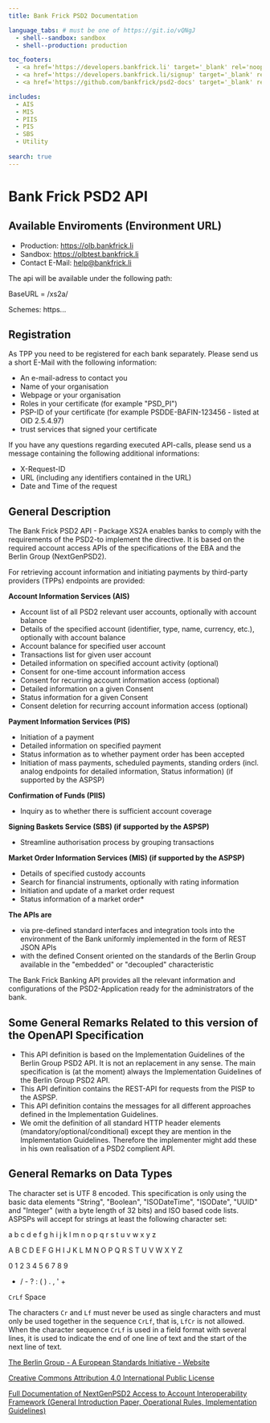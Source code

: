```yaml
---
title: Bank Frick PSD2 Documentation

language_tabs: # must be one of https://git.io/vQNgJ
  - shell--sandbox: sandbox 
  - shell--production: production

toc_footers:
  - <a href='https://developers.bankfrick.li' target='_blank' rel='noopener noreferrer'>Visit Bank Frick Developers</a>
  - <a href='https://developers.bankfrick.li/signup' target='_blank' rel='noopener noreferrer'>Sign Up for a Developer Key</a>
  - <a href='https://github.com/bankfrick/psd2-docs' target='_blank' rel='noopener noreferrer'>Edit on GitHub</a>

includes:
  - AIS
  - MIS
  - PIIS
  - PIS
  - SBS
  - Utility
  
search: true
---
```


# Bank Frick PSD2 API

## Available Enviroments (Environment URL)

  * Production: <a href="https://olb.bankfrick.li/" target="_blank" rel="noopener noreferrer">https://olb.bankfrick.li</a>
  * Sandbox: <a href="https://olbtest.bankfrick.li/" target="_blank" rel="noopener noreferrer">https://olbtest.bankfrick.li</a>
  * Contact E-Mail: <a href="mailto:help@bankfrick.li">help@bankfrick.li</a>

The api will be available under the following path:

BaseURL = <Environment URL>/xs2a/

Schemes: https...

## Registration

As TPP you need to be registered for each bank separately. Please send us a short E-Mail with the following information:

  * An e-mail-adress to contact you
  * Name of your organisation
  * Webpage or your organisation
  * Roles in your certificate (for example "PSD_PI")
  * PSP-ID of your certificate (for example PSDDE-BAFIN-123456 - listed at OID 2.5.4.97)
  * trust services that signed your certificate

If you have any questions regarding executed API-calls, please send us a message containing the following additional informations:

  * X-Request-ID
  * URL (including any identifiers contained in the URL)
  * Date and Time of the request

## General Description

The Bank Frick PSD2 API - Package XS2A enables banks to comply with the requirements of the PSD2-to implement the directive.
It is based on the required account access APIs of the specifications of the EBA and the Berlin Group (NextGenPSD2).

For retrieving account information and initiating payments by third-party providers (TPPs) endpoints are provided:

**Account Information Services (AIS)**

  * Account list of all PSD2 relevant user accounts, optionally with account balance
  * Details of the specified account (identifier, type, name, currency, etc.), optionally with account balance
  * Account balance for specified user account
  * Transactions list for given user account
  * Detailed information on specified account activity (optional)
  * Consent for one-time account information access
  * Consent for recurring account information access (optional)
  * Detailed information on a given Consent
  * Status information for a given Consent
  * Consent deletion for recurring account information access (optional)

**Payment Information Services (PIS)**

  * Initiation of a payment
  * Detailed information on specified payment
  * Status information as to whether payment order has been accepted
  * Initiation of mass payments, scheduled payments, standing orders (incl. analog endpoints for detailed information, Status information) (if supported by the ASPSP)

**Confirmation of Funds (PIIS)**

  * Inquiry as to whether there is sufficient account coverage

**Signing Baskets Service (SBS) (if supported by the ASPSP)**

  * Streamline authorisation process by grouping transactions

**Market Order Information Services (MIS) (if supported by the ASPSP)**

  *  Details of specified custody accounts
  *  Search for financial instruments, optionally with rating information
  *  Initiation and update of a market order request
  *  Status information of a market order*

**The APIs are**

  * via pre-defined standard interfaces and integration tools into the environment of the Bank uniformly implemented in the form of REST JSON APIs
  * with the defined Consent oriented on the standards of the Berlin Group available in the "embedded" or "decoupled" characteristic

The Bank Frick Banking API provides all the relevant information and configurations of the PSD2-Application ready for the administrators of the bank.

## Some General Remarks Related to this version of the OpenAPI Specification

*  This API definition is based on the Implementation Guidelines of the Berlin Group PSD2 API. It is not an replacement in any sense. The main specification is (at the moment) always the Implementation Guidelines of the Berlin Group PSD2 API.
*  This API definition contains the REST-API for requests from the PISP to the ASPSP.
*  This API definition contains the messages for all different approaches defined in the Implementation Guidelines.
*  We omit the definition of all standard HTTP header elements (mandatory/optional/conditional) except they are mention in the Implementation Guidelines. Therefore the implementer might add these in his own realisation of a PSD2 complient API.

## General Remarks on Data Types

The character set is UTF 8 encoded. This specification is only using the basic data elements "String", "Boolean", "ISODateTime", "ISODate", "UUID" and "Integer" (with a byte length of 32 bits) and ISO based code lists. ASPSPs will accept for strings at least the following character set:

a b c d e f g h i j k l m n o p q r s t u v w x y z

A B C D E F G H I J K L M N O P Q R S T U V W X Y Z

0 1 2 3 4 5 6 7 8 9

* / - ? : ( ) . , ' +

`CrLf` Space

The characters `Cr` and `Lf` must never be used as single characters and must only be used together in the sequence `CrLf`, that is, `LfCr` is not allowed. When the character sequence `CrLf` is used in a field format with several lines, it is used to indicate the end of one line of text and the start of the next line of text.

<a href="https://www.berlin-group.org/" target="_blank" rel="noopener noreferrer">The Berlin Group - A European Standards Initiative - Website</a>

<a href="https://creativecommons.org/licenses/by/4.0/" target="_blank" rel="noopener noreferrer">Creative Commons Attribution 4.0 International Public License</a>

<a href="https://www.berlin-group.org/nextgenpsd2-downloads" target="_blank" rel="noopener noreferrer">Full Documentation of NextGenPSD2 Access to Account Interoperability Framework (General Introduction Paper, Operational Rules, Implementation Guidelines)</a>